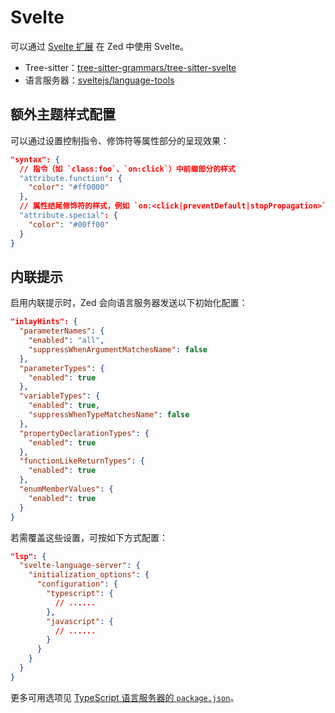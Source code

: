 # Svelte

可以通过 [Svelte 扩展](https://github.com/zed-extensions/svelte) 在 Zed 中使用 Svelte。

- Tree-sitter：[tree-sitter-grammars/tree-sitter-svelte](https://github.com/tree-sitter-grammars/tree-sitter-svelte)
- 语言服务器：[sveltejs/language-tools](https://github.com/sveltejs/language-tools)

## 额外主题样式配置

可以通过设置控制指令、修饰符等属性部分的呈现效果：

```json [settings]
"syntax": {
  // 指令（如 `class:foo`、`on:click`）中前缀部分的样式
  "attribute.function": {
    "color": "#ff0000"
  },
  // 属性结尾修饰符的样式，例如 `on:<click|preventDefault|stopPropagation>`
  "attribute.special": {
    "color": "#00ff00"
  }
}
```

## 内联提示

启用内联提示时，Zed 会向语言服务器发送以下初始化配置：

```json [settings]
"inlayHints": {
  "parameterNames": {
    "enabled": "all",
    "suppressWhenArgumentMatchesName": false
  },
  "parameterTypes": {
    "enabled": true
  },
  "variableTypes": {
    "enabled": true,
    "suppressWhenTypeMatchesName": false
  },
  "propertyDeclarationTypes": {
    "enabled": true
  },
  "functionLikeReturnTypes": {
    "enabled": true
  },
  "enumMemberValues": {
    "enabled": true
  }
}
```

若需覆盖这些设置，可按如下方式配置：

```json [settings]
"lsp": {
  "svelte-language-server": {
    "initialization_options": {
      "configuration": {
        "typescript": {
          // ......
        },
        "javascript": {
          // ......
        }
      }
    }
  }
}
```

更多可用选项见 [TypeScript 语言服务器的 `package.json`](https://github.com/microsoft/vscode/blob/main/extensions/typescript-language-features/package.json)。
